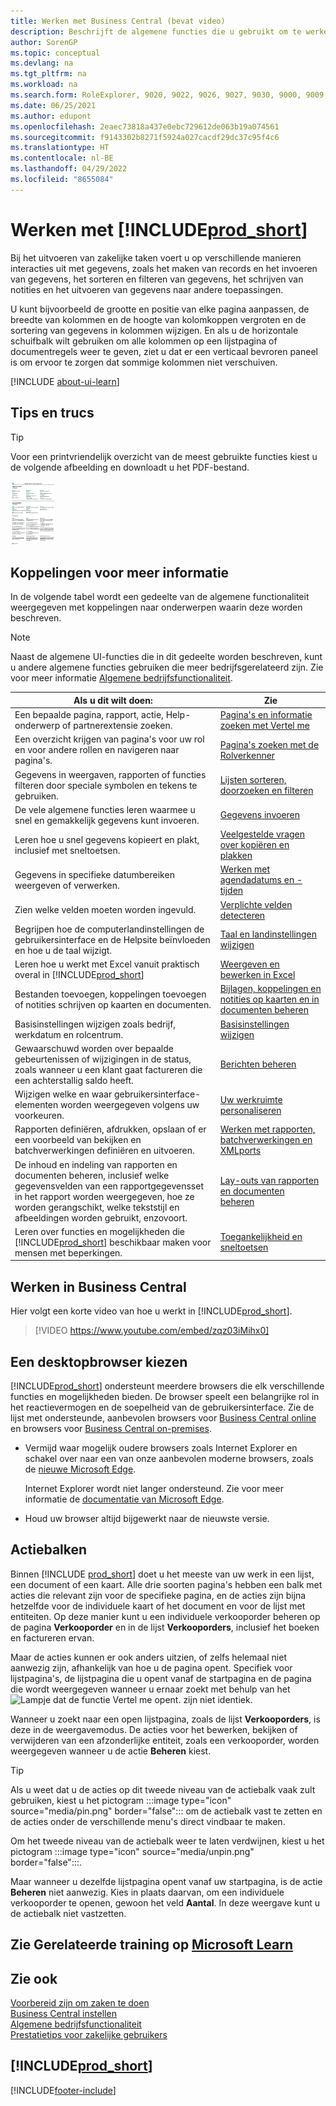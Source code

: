 ```yaml
---
title: Werken met Business Central (bevat video)
description: Beschrijft de algemene functies die u gebruikt om te werken met gegevens in Business Central, zoals waarden invoeren, gegevens sorteren en weergaven wijzigen.
author: SorenGP
ms.topic: conceptual
ms.devlang: na
ms.tgt_pltfrm: na
ms.workload: na
ms.search.form: RoleExplorer, 9020, 9022, 9026, 9027, 9030, 9000, 9009, 9004, 9005, 9024, 9006, 9007, 9010, 9016, 9017
ms.date: 06/25/2021
ms.author: edupont
ms.openlocfilehash: 2eaec73818a437e0ebc729612de063b19a074561
ms.sourcegitcommit: f9143302b8271f5924a027cacdf29dc37c95f4c6
ms.translationtype: HT
ms.contentlocale: nl-BE
ms.lasthandoff: 04/29/2022
ms.locfileid: "8655084"
---
```

# <a name="work-with-prod_short"></a>Werken met [!INCLUDE[prod_short](includes/prod_short.md)]

Bij het uitvoeren van zakelijke taken voert u op verschillende manieren interacties uit met gegevens, zoals het maken van records en het invoeren van gegevens, het sorteren en filteren van gegevens, het schrijven van notities en het uitvoeren van gegevens naar andere toepassingen.

U kunt bijvoorbeeld de grootte en positie van elke pagina aanpassen, de breedte van kolommen en de hoogte van kolomkoppen vergroten en de sortering van gegevens in kolommen wijzigen. En als u de horizontale schuifbalk wilt gebruiken om alle kolommen op een lijstpagina of documentregels weer te geven, ziet u dat er een verticaal bevroren paneel is om ervoor te zorgen dat sommige kolommen niet verschuiven.

[!INCLUDE [about-ui-learn](includes/about-ui-learn.md)]

## <a name="tips-and-tricks"></a><a name="cheatsheet"></a>Tips en trucs

> [!TIP]
> Voor een printvriendelijk overzicht van de meest gebruikte functies kiest u de volgende afbeelding en downloadt u het PDF-bestand.
>
> [ ![Pictogram voor het PDF-bestand.](media/cheat_sheet_inline.png) ](media/cheat_sheet.pdf "Pictogram dat een PDF opent")

## <a name="links-to-learn-more"></a>Koppelingen voor meer informatie

In de volgende tabel wordt een gedeelte van de algemene functionaliteit weergegeven met koppelingen naar onderwerpen waarin deze worden beschreven.

> [!NOTE]
> Naast de algemene UI-functies die in dit gedeelte worden beschreven, kunt u andere algemene functies gebruiken die meer bedrijfsgerelateerd zijn. Zie voor meer informatie [Algemene bedrijfsfunctionaliteit](ui-across-business-areas.md).

| Als u dit wilt doen:  | Zie |
| --- | --- |
|Een bepaalde pagina, rapport, actie, Help-onderwerp of partnerextensie zoeken. |[Pagina's en informatie zoeken met Vertel me](ui-search.md) |
|Een overzicht krijgen van pagina's voor uw rol en voor andere rollen en navigeren naar pagina's.|[Pagina's zoeken met de Rolverkenner](ui-role-explorer.md)|
| Gegevens in weergaven, rapporten of functies filteren door speciale symbolen en tekens te gebruiken. |[Lijsten sorteren, doorzoeken en filteren](ui-enter-criteria-filters.md) |
|De vele algemene functies leren waarmee u snel en gemakkelijk gegevens kunt invoeren.|[Gegevens invoeren](ui-enter-data.md)|
|Leren hoe u snel gegevens kopieert en plakt, inclusief met sneltoetsen.|[Veelgestelde vragen over kopiëren en plakken](faq-copy-paste.yml)|
| Gegevens in specifieke datumbereiken weergeven of verwerken. |[Werken met agendadatums en -tijden](ui-enter-date-ranges.md) |
| Zien welke velden moeten worden ingevuld. |[Verplichte velden detecteren](ui-mandatory-fields.md) |
|Begrijpen hoe de computerlandinstellingen de gebruikersinterface en de Helpsite beïnvloeden en hoe u de taal wijzigt.|[Taal en landinstellingen wijzigen](about-locale-language.md)|
|Leren hoe u werkt met Excel vanuit praktisch overal in [!INCLUDE[prod_short](includes/prod_short.md)]|[Weergeven en bewerken in Excel](across-work-with-excel.md)|
|Bestanden toevoegen, koppelingen toevoegen of notities schrijven op kaarten en documenten.|[Bijlagen, koppelingen en notities op kaarten en in documenten beheren](ui-how-add-link-to-record.md)|
| Basisinstellingen wijzigen zoals bedrijf, werkdatum en rolcentrum. |[Basisinstellingen wijzigen](ui-change-basic-settings.md) |
|Gewaarschuwd worden over bepaalde gebeurtenissen of wijzigingen in de status, zoals wanneer u een klant gaat factureren die een achterstallig saldo heeft.|[Berichten beheren](ui-smart-notifications.md)|
| Wijzigen welke en waar gebruikersinterface-elementen worden weergegeven volgens uw voorkeuren.|[Uw werkruimte personaliseren](ui-personalization-user.md) |
|Rapporten definiëren, afdrukken, opslaan of er een voorbeeld van bekijken en batchverwerkingen definiëren en uitvoeren.|[Werken met rapporten, batchverwerkingen en XMLports](ui-work-report.md)|
| De inhoud en indeling van rapporten en documenten beheren, inclusief welke gegevensvelden van een rapportgegevensset in het rapport worden weergegeven, hoe ze worden gerangschikt, welke tekststijl en afbeeldingen worden gebruikt, enzovoort.|[Lay-outs van rapporten en documenten beheren](ui-manage-report-layouts.md) |
|Leren over functies en mogelijkheden die [!INCLUDE[prod_short](includes/prod_short.md)] beschikbaar maken voor mensen met beperkingen.|[Toegankelijkheid en sneltoetsen](ui-accessibility.md)|

## <a name="getting-around-in-business-central"></a>Werken in Business Central
Hier volgt een korte video van hoe u werkt in [!INCLUDE[prod_short](includes/prod_short.md)].

> [!VIDEO https://www.youtube.com/embed/zqz03iMihx0]

## <a name="choosing-a-desktop-browser"></a>Een desktopbrowser kiezen

[!INCLUDE[prod_short](includes/prod_short.md)] ondersteunt meerdere browsers die elk verschillende functies en mogelijkheden bieden. De browser speelt een belangrijke rol in het reactievermogen en de soepelheid van de gebruikersinterface. Zie de lijst met ondersteunde, aanbevolen browsers voor [Business Central online](./product-requirements.md) en browsers voor [Business Central on-premises](/dynamics365/business-central/dev-itpro/deployment/system-requirement-business-central-v15).

- Vermijd waar mogelijk oudere browsers zoals Internet Explorer en schakel over naar een van onze aanbevolen moderne browsers, zoals de [nieuwe Microsoft Edge](https://www.microsoft.com/edge/).  

    Internet Explorer wordt niet langer ondersteund. Zie voor meer informatie de [documentatie van Microsoft Edge](https://support.microsoft.com/hub/4337664/microsoft-edge-help).
- Houd uw browser altijd bijgewerkt naar de nieuwste versie.

## <a name="action-bars"></a>Actiebalken

Binnen [!INCLUDE [prod_short](includes/prod_short.md)] doet u het meeste van uw werk in een lijst, een document of een kaart. Alle drie soorten pagina's hebben een balk met acties die relevant zijn voor de specifieke pagina, en de acties zijn bijna hetzelfde voor de individuele kaart of het document en voor de lijst met entiteiten. Op deze manier kunt u een individuele verkooporder beheren op de pagina **Verkooporder** en in de lijst **Verkooporders**, inclusief het boeken en factureren ervan.  

Maar de acties kunnen er ook anders uitzien, of zelfs helemaal niet aanwezig zijn, afhankelijk van hoe u de pagina opent. Specifiek voor lijstpagina's, de lijstpagina die u opent vanaf de startpagina en de pagina die wordt weergegeven wanneer u ernaar zoekt met behulp van het ![Lampje dat de functie Vertel me opent.](media/ui-search/search_small.png "Vertel me wat u wilt doen") zijn niet identiek.  

Wanneer u zoekt naar een open lijstpagina, zoals de lijst **Verkooporders**, is deze in de weergavemodus. De acties voor het bewerken, bekijken of verwijderen van een afzonderlijke entiteit, zoals een verkooporder, worden weergegeven wanneer u de actie **Beheren** kiest.  

> [!TIP]
> Als u weet dat u de acties op dit tweede niveau van de actiebalk vaak zult gebruiken, kiest u het pictogram :::image type="icon" source="media/pin.png" border="false"::: om de actiebalk vast te zetten en de acties onder de verschillende menu's direct vindbaar te maken.
>
> Om het tweede niveau van de actiebalk weer te laten verdwijnen, kiest u het pictogram :::image type="icon" source="media/unpin.png" border="false":::.

Maar wanneer u dezelfde lijstpagina opent vanaf uw startpagina, is de actie **Beheren** niet aanwezig. Kies in plaats daarvan, om een individuele verkooporder te openen, gewoon het veld **Aantal**. In deze weergave kunt u de actiebalk niet vastzetten.  

## <a name="see-related-training-at-microsoft-learn"></a>Zie Gerelateerde training op [Microsoft Learn](/learn/paths/work-pro-data-dynamics-365-business-central/)

## <a name="see-also"></a>Zie ook

[Voorbereid zijn om zaken te doen](ui-get-ready-business.md)  
[Business Central instellen](setup.md)  
[Algemene bedrijfsfunctionaliteit](ui-across-business-areas.md)  
[Prestatietips voor zakelijke gebruikers](/dynamics365/business-central/dev-itpro/performance/performance-users?toc=/dynamics365/business-central/toc.json)

## [!INCLUDE[prod_short](includes/free_trial_md.md)]


[!INCLUDE[footer-include](includes/footer-banner.md)]